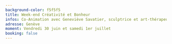 ```yaml
---
background-color: f5f5f5
title: Week-end Créativité et Bonheur
infos: Co-Animation avec Geneviève Savatier, sculptrice et art-thérapeute
adresse: Genève
moment: Vendredi 30 juin et samedi 1er juillet
booking: false
---
```


